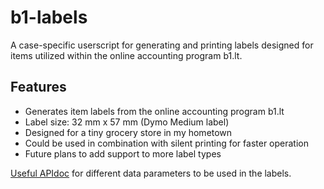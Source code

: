 # b1-labels
A case-specific userscript for generating and printing labels designed for items utilized within the online accounting program b1.lt.
## Features
- Generates item labels from the online accounting program b1.lt
- Label size: 32 mm x 57 mm (Dymo Medium label)
- Designed for a tiny grocery store in my hometown
- Could be used in combination with silent printing for faster operation
- Future plans to add support to more label types 

[Useful APIdoc](https://www.b1.lt/doc/api#api-reference-book-items-create) for different data parameters to be used in the labels.